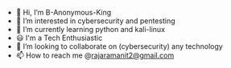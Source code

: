 - 👋 Hi, I’m B-Anonymous-King
- 👀 I’m interested in cybersecurity and pentesting
- 🌱 I’m currently learning python and kali-linux
- 😃 I'm a Tech Enthusiastic
- 💞️ I’m looking to collaborate on (cybersecurity) any technology
- 📫 How to reach me @rajaramanit2@gmail.com

<!---
B-Anonymous-King/B-Anonymous-King is a ✨ special ✨ repository because its `README.md` (this file) appears on your GitHub profile.
You can click the Preview link to take a look at your changes.
--->
